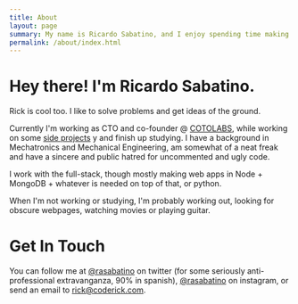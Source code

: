 ```yaml
---
title: About
layout: page
summary: My name is Ricardo Sabatino, and I enjoy spending time making interesting things online. Sometimes for money.
permalink: /about/index.html
---
```

# Hey there! I'm Ricardo Sabatino.
Rick is cool too. I like to solve problems and get ideas of the ground.

Currently I'm working as CTO and co-founder @ [COTOLABS](http://www.cotolabs.com), while working on some  [side projects](/projects) y and finish up studying. I have a background in Mechatronics and Mechanical Engineering, am somewhat of a neat freak and have a sincere and public hatred for uncommented and ugly code.

I work with the full-stack, though mostly making web apps in Node + MongoDB + whatever is needed on top of that, or python.

When I'm not working or studying, I'm probably working out, looking for obscure webpages, watching movies or playing guitar.

# Get In Touch
You can follow me at [@rasabatino](https://twitter.com/rasabatino) on twitter (for some seriously anti-professional extravanganza, 90% in spanish), [@rasabatino](https://instagram.com/rasabatino) on instagram, or send an email to [rick@coderick.com](mailto:rick@coderick.com).
